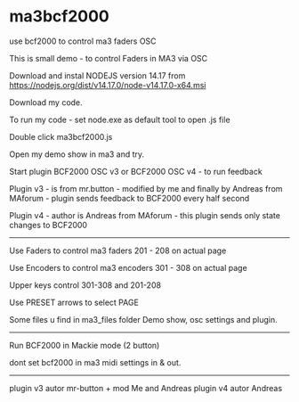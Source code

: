 # ma3bcf2000
use bcf2000 to control ma3 faders OSC


This is small demo - to control Faders in MA3 via OSC

Download and instal NODEJS version 14.17 from https://nodejs.org/dist/v14.17.0/node-v14.17.0-x64.msi

Download my code.


To run my code - set node.exe as default tool to open .js file

Double click ma3bcf2000.js

Open my demo show in ma3 and try.

Start plugin BCF2000 OSC v3 or BCF2000 OSC v4 - to run feedback 

Plugin v3 - is from mr.button - modified by me and finally by Andreas from MAforum - plugin sends feedback to BCF2000 every half second

Plugin v4 - author is Andreas from MAforum - this plugin sends only state changes to BCF2000

---


Use Faders to control ma3 faders 201 - 208 on actual page

Use Encoders to control ma3 encoders 301 - 308 on actual page

Upper keys control 301-308 and 201-208

Use PRESET arrows to select PAGE


Some files u find in ma3_files folder
Demo show, osc settings and plugin.


---- 
Run BCF2000 in Mackie mode (2 button)

dont set bcf2000 in ma3 midi settings in & out.


------
plugin v3 autor mr-button + mod Me and Andreas
plugin v4 autor Andreas


